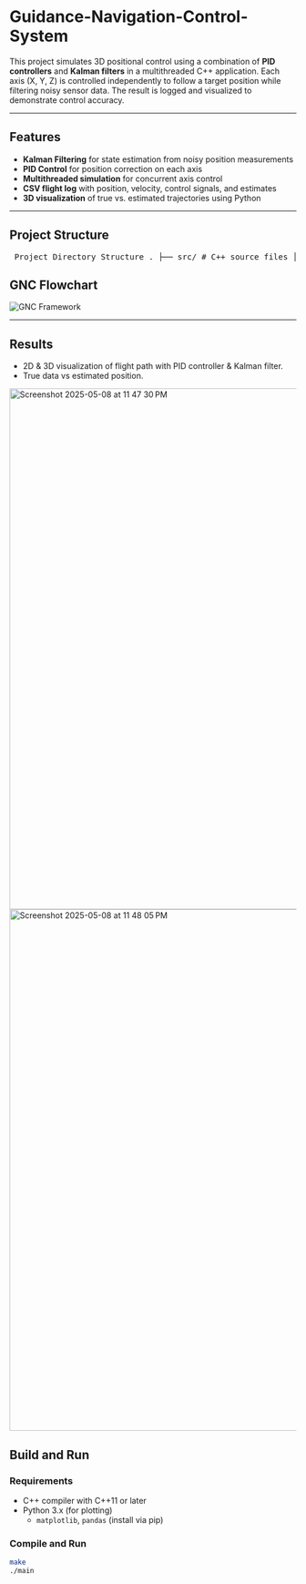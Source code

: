 # Guidance-Navigation-Control-System

This project simulates 3D positional control using a combination of **PID controllers** and **Kalman filters** in a multithreaded C++ application. Each axis (X, Y, Z) is controlled independently to follow a target position while filtering noisy sensor data. The result is logged and visualized to demonstrate control accuracy.

---

## Features

- **Kalman Filtering** for state estimation from noisy position measurements
- **PID Control** for position correction on each axis
- **Multithreaded simulation** for concurrent axis control
- **CSV flight log** with position, velocity, control signals, and estimates
- **3D visualization** of true vs. estimated trajectories using Python

---

## Project Structure

<pre> Project Directory Structure . ├── src/ # C++ source files │ ├── KalmanFilter.cpp │ ├── KalmanFilter.h │ ├── PIDController.cpp │ ├── PIDController.h │ └── main.cpp ├── data/ # Output and input data │ └── flight_log_detailed.csv ├── scripts/ # Python visualization tools │ └── plot_trajectory.py ├── notebooks/ # Jupyter notebooks for analysis │ └── TrajectoryVisualization.ipynb ├── Makefile # Build instructions └── README.md # Project overview and instructions </pre>

## GNC Flowchart

![GNC Framework](https://github.com/user-attachments/assets/fd0a0579-ad80-4cac-a6a0-10bab72777f6)

---

## Results

- 2D & 3D visualization of flight path with PID controller & Kalman filter.
- True data vs estimated position.

<img width="915" alt="Screenshot 2025-05-08 at 11 47 30 PM" src="https://github.com/user-attachments/assets/9136c710-239b-447d-9654-300cbd5b1e5e" />
<img width="916" alt="Screenshot 2025-05-08 at 11 48 05 PM" src="https://github.com/user-attachments/assets/1aaa7102-c362-49f5-8a60-4e4087901d7a" />

## Build and Run

### Requirements

- C++ compiler with C++11 or later
- Python 3.x (for plotting)
  - `matplotlib`, `pandas` (install via pip)

### Compile and Run

```bash
make
./main


